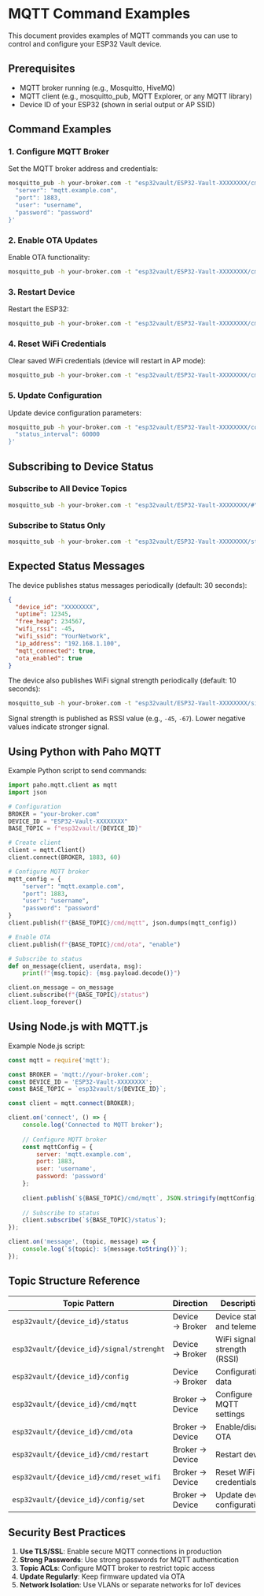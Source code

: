 # MQTT Command Examples

This document provides examples of MQTT commands you can use to control and configure your ESP32 Vault device.

## Prerequisites

- MQTT broker running (e.g., Mosquitto, HiveMQ)
- MQTT client (e.g., mosquitto_pub, MQTT Explorer, or any MQTT library)
- Device ID of your ESP32 (shown in serial output or AP SSID)

## Command Examples

### 1. Configure MQTT Broker

Set the MQTT broker address and credentials:

```bash
mosquitto_pub -h your-broker.com -t "esp32vault/ESP32-Vault-XXXXXXXX/cmd/mqtt" -m '{
  "server": "mqtt.example.com",
  "port": 1883,
  "user": "username",
  "password": "password"
}'
```

### 2. Enable OTA Updates

Enable OTA functionality:

```bash
mosquitto_pub -h your-broker.com -t "esp32vault/ESP32-Vault-XXXXXXXX/cmd/ota" -m "enable"
```

### 3. Restart Device

Restart the ESP32:

```bash
mosquitto_pub -h your-broker.com -t "esp32vault/ESP32-Vault-XXXXXXXX/cmd/restart" -m "1"
```

### 4. Reset WiFi Credentials

Clear saved WiFi credentials (device will restart in AP mode):

```bash
mosquitto_pub -h your-broker.com -t "esp32vault/ESP32-Vault-XXXXXXXX/cmd/reset_wifi" -m "1"
```

### 5. Update Configuration

Update device configuration parameters:

```bash
mosquitto_pub -h your-broker.com -t "esp32vault/ESP32-Vault-XXXXXXXX/config/set" -m '{
  "status_interval": 60000
}'
```

## Subscribing to Device Status

### Subscribe to All Device Topics

```bash
mosquitto_sub -h your-broker.com -t "esp32vault/ESP32-Vault-XXXXXXXX/#" -v
```

### Subscribe to Status Only

```bash
mosquitto_sub -h your-broker.com -t "esp32vault/ESP32-Vault-XXXXXXXX/status" -v
```

## Expected Status Messages

The device publishes status messages periodically (default: 30 seconds):

```json
{
  "device_id": "XXXXXXXX",
  "uptime": 12345,
  "free_heap": 234567,
  "wifi_rssi": -45,
  "wifi_ssid": "YourNetwork",
  "ip_address": "192.168.1.100",
  "mqtt_connected": true,
  "ota_enabled": true
}
```

The device also publishes WiFi signal strength periodically (default: 10 seconds):

```bash
mosquitto_sub -h your-broker.com -t "esp32vault/ESP32-Vault-XXXXXXXX/signal/strenght" -v
```

Signal strength is published as RSSI value (e.g., `-45`, `-67`). Lower negative values indicate stronger signal.

## Using Python with Paho MQTT

Example Python script to send commands:

```python
import paho.mqtt.client as mqtt
import json

# Configuration
BROKER = "your-broker.com"
DEVICE_ID = "ESP32-Vault-XXXXXXXX"
BASE_TOPIC = f"esp32vault/{DEVICE_ID}"

# Create client
client = mqtt.Client()
client.connect(BROKER, 1883, 60)

# Configure MQTT broker
mqtt_config = {
    "server": "mqtt.example.com",
    "port": 1883,
    "user": "username",
    "password": "password"
}
client.publish(f"{BASE_TOPIC}/cmd/mqtt", json.dumps(mqtt_config))

# Enable OTA
client.publish(f"{BASE_TOPIC}/cmd/ota", "enable")

# Subscribe to status
def on_message(client, userdata, msg):
    print(f"{msg.topic}: {msg.payload.decode()}")

client.on_message = on_message
client.subscribe(f"{BASE_TOPIC}/status")
client.loop_forever()
```

## Using Node.js with MQTT.js

Example Node.js script:

```javascript
const mqtt = require('mqtt');

const BROKER = 'mqtt://your-broker.com';
const DEVICE_ID = 'ESP32-Vault-XXXXXXXX';
const BASE_TOPIC = `esp32vault/${DEVICE_ID}`;

const client = mqtt.connect(BROKER);

client.on('connect', () => {
    console.log('Connected to MQTT broker');
    
    // Configure MQTT broker
    const mqttConfig = {
        server: 'mqtt.example.com',
        port: 1883,
        user: 'username',
        password: 'password'
    };
    
    client.publish(`${BASE_TOPIC}/cmd/mqtt`, JSON.stringify(mqttConfig));
    
    // Subscribe to status
    client.subscribe(`${BASE_TOPIC}/status`);
});

client.on('message', (topic, message) => {
    console.log(`${topic}: ${message.toString()}`);
});
```

## Topic Structure Reference

| Topic Pattern | Direction | Description |
|--------------|-----------|-------------|
| `esp32vault/{device_id}/status` | Device → Broker | Device status and telemetry |
| `esp32vault/{device_id}/signal/strenght` | Device → Broker | WiFi signal strength (RSSI) |
| `esp32vault/{device_id}/config` | Device → Broker | Configuration data |
| `esp32vault/{device_id}/cmd/mqtt` | Broker → Device | Configure MQTT settings |
| `esp32vault/{device_id}/cmd/ota` | Broker → Device | Enable/disable OTA |
| `esp32vault/{device_id}/cmd/restart` | Broker → Device | Restart device |
| `esp32vault/{device_id}/cmd/reset_wifi` | Broker → Device | Reset WiFi credentials |
| `esp32vault/{device_id}/config/set` | Broker → Device | Update device configuration |

## Security Best Practices

1. **Use TLS/SSL**: Enable secure MQTT connections in production
2. **Strong Passwords**: Use strong passwords for MQTT authentication
3. **Topic ACLs**: Configure MQTT broker to restrict topic access
4. **Update Regularly**: Keep firmware updated via OTA
5. **Network Isolation**: Use VLANs or separate networks for IoT devices
